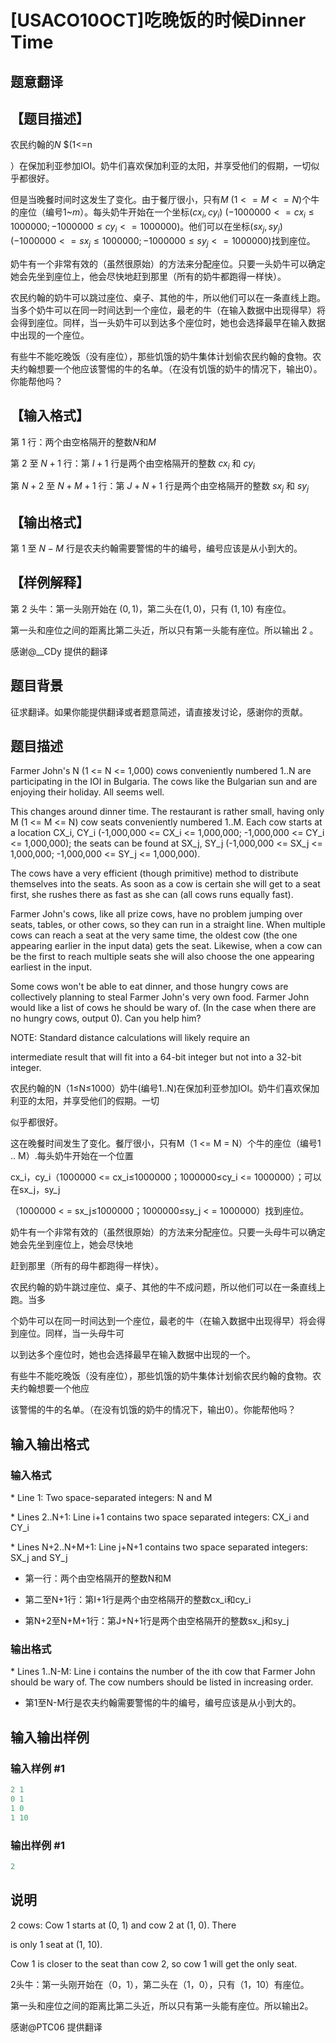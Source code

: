 # [USACO10OCT]吃晚饭的时候Dinner Time

## 题意翻译

## 【题目描述】

农民约翰的$N$ $(1<=n

）在保加利亚参加IOI。奶牛们喜欢保加利亚的太阳，并享受他们的假期，一切似乎都很好。

但是当晚餐时间时这发生了变化。由于餐厅很小，只有$M$ $(1 <= M <= N)$个牛的座位（编号$1$~$m$）。每头奶牛开始在一个坐标$(cx_i,cy_i)$ $(-1000000 <=cx_i≤1000000;-1000000≤ cy_i<= 1000000)$。他们可以在坐标$(sx_j, sy_j)$ $(-1000000 < = sx_j≤1000000;-1000000≤sy_j < = 1000000)$找到座位。

奶牛有一个非常有效的（虽然很原始）的方法来分配座位。只要一头奶牛可以确定她会先坐到座位上，他会尽快地赶到那里（所有的奶牛都跑得一样快）。

农民约翰的奶牛可以跳过座位、桌子、其他的牛，所以他们可以在一条直线上跑。当多个奶牛可以在同一时间达到一个座位，最老的牛（在输入数据中出现得早）将会得到座位。同样，当一头奶牛可以到达多个座位时，她也会选择最早在输入数据中出现的一个座位。

有些牛不能吃晚饭（没有座位），那些饥饿的奶牛集体计划偷农民约翰的食物。农夫约翰想要一个他应该警惕的牛的名单。（在没有饥饿的奶牛的情况下，输出$0$）。你能帮他吗？

## 【输入格式】

第 $1$ 行：两个由空格隔开的整数$N$和$M$

第 $2$ 至 $N+1$ 行：第 $I+1$ 行是两个由空格隔开的整数 $cx_i$ 和 $cy_i$

第 $N+2$ 至 $N+M+1$ 行：第 $J+N+1$ 行是两个由空格隔开的整数 $sx_j$ 和 $sy_j$

## 【输出格式】

第 $1$ 至 $N-M$ 行是农夫约翰需要警惕的牛的编号，编号应该是从小到大的。

## 【样例解释】

第 $2$ 头牛：第一头刚开始在 $(0,1)$，第二头在$(1,0)$，只有 $(1,10)$ 有座位。

第一头和座位之间的距离比第二头近，所以只有第一头能有座位。所以输出 $2$ 。

感谢@__CDy 提供的翻译

## 题目背景

征求翻译。如果你能提供翻译或者题意简述，请直接发讨论，感谢你的贡献。

## 题目描述

Farmer John's N (1 <= N <= 1,000) cows conveniently numbered 1..N are participating in the IOI in Bulgaria. The cows like the Bulgarian sun and are enjoying their holiday. All seems well.

This changes around dinner time. The restaurant is rather small, having only M (1 <= M <= N) cow seats conveniently numbered 1..M. Each cow starts at a location CX\_i, CY\_i (-1,000,000 <= CX\_i <= 1,000,000; -1,000,000 <= CY\_i <= 1,000,000); the seats can be found at SX\_j, SY\_j (-1,000,000 <= SX\_j <= 1,000,000; -1,000,000 <= SY\_j <= 1,000,000).

The cows have a very efficient (though primitive) method to distribute themselves into the seats. As soon as a cow is certain she will get to a seat first, she rushes there as fast as she can (all cows runs equally fast).

Farmer John's cows, like all prize cows, have no problem jumping over seats, tables, or other cows, so they can run in a straight line. When multiple cows can reach a seat at the very same time, the oldest cow (the one appearing earlier in the input data) gets the seat. Likewise, when a cow can be the first to reach multiple seats she will also choose the one appearing earliest in the input.

Some cows won't be able to eat dinner, and those hungry cows are collectively planning to steal Farmer John's very own food. Farmer John would like a list of cows he should be wary of. (In the case when there are no hungry cows, output 0). Can you help him?

NOTE: Standard distance calculations will likely require an

intermediate result that will fit into a 64-bit integer but not into a 32-bit integer.

农民约翰的N（1≤N≤1000）奶牛(编号1..N)在保加利亚参加IOI。奶牛们喜欢保加利亚的太阳，并享受他们的假期。一切

似乎都很好。

这在晚餐时间发生了变化。餐厅很小，只有M（1 <= M = N）个牛的座位（编号1 .. M）.每头奶牛开始在一个位置

cx\_i，cy\_i（1000000 <= cx\_i≤1000000；1000000≤cy\_i <= 1000000）；可以在sx\_j，sy\_j

（1000000 < = sx\_j≤1000000；1000000≤sy\_j < = 1000000）找到座位。

奶牛有一个非常有效的（虽然很原始）的方法来分配座位。只要一头母牛可以确定她会先坐到座位上，她会尽快地

赶到那里（所有的母牛都跑得一样快）。

农民约翰的奶牛跳过座位、桌子、其他的牛不成问题，所以他们可以在一条直线上跑。当多

个奶牛可以在同一时间达到一个座位，最老的牛（在输入数据中出现得早）将会得到座位。同样，当一头母牛可

以到达多个座位时，她也会选择最早在输入数据中出现的一个。

有些牛不能吃晚饭（没有座位），那些饥饿的奶牛集体计划偷农民约翰的食物。农夫约翰想要一个他应

该警惕的牛的名单。（在没有饥饿的奶牛的情况下，输出0）。你能帮他吗？

## 输入输出格式

### 输入格式

\* Line 1: Two space-separated integers: N and M

\* Lines 2..N+1: Line i+1 contains two space separated integers: CX\_i and CY\_i

\* Lines N+2..N+M+1: Line j+N+1 contains two space separated integers: SX\_j and SY\_j

- 第一行：两个由空格隔开的整数N和M

- 第二至N+1行：第I+1行是两个由空格隔开的整数cx\_i和cy\_i

- 第N+2至N+M+1行：第J+N+1行是两个由空格隔开的整数sx\_j和sy\_j

### 输出格式

\* Lines 1..N-M: Line i contains the number of the ith cow that Farmer John should be wary of. The cow numbers should be listed in increasing order.

- 第1至N-M行是农夫约翰需要警惕的牛的编号，编号应该是从小到大的。

## 输入输出样例

### 输入样例 #1

```cpp
2 1 
0 1 
1 0 
1 10 

```
### 输出样例 #1

```cpp
2 

```
## 说明

2 cows: Cow 1 starts at (0, 1) and cow 2 at (1, 0). There

is only 1 seat at (1, 10).

Cow 1 is closer to the seat than cow 2, so cow 1 will get the only seat.

2头牛：第一头刚开始在（0，1），第二头在（1，0），只有（1，10）有座位。

第一头和座位之间的距离比第二头近，所以只有第一头能有座位。所以输出2。

感谢@PTC06 提供翻译

